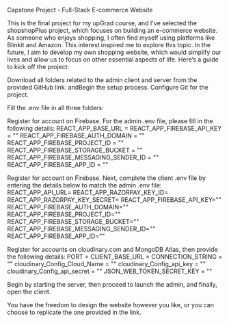 Capstone Project - Full-Stack E-commerce Website

This is the final project for my upGrad course, and I've selected the shopshopPlus project, which focuses on building an e-commerce website.
As someone who enjoys shopping, I often find myself using platforms like Blinkit and Amazon. This interest inspired me to explore this topic. In the future, I aim to develop my own shopping website, which would simplify our lives and allow us to focus on other essential aspects of life.
Here’s a guide to kick off the project:

Download all folders related to the admin client and server from the provided GitHub link. andBegin the setup process.
Configure Git for the project.

Fill the .env file in all three folders:

Register for account on Firebase. For the admin .env file, please fill in the following details:
REACT_APP_BASE_URL = 
REACT_APP_FIREBASE_API_KEY = ""
REACT_APP_FIREBASE_AUTH_DOMAIN = ""
REACT_APP_FIREBASE_PROJECT_ID = ""
REACT_APP_FIREBASE_STORAGE_BUCKET = ""
REACT_APP_FIREBASE_MESSAGING_SENDER_ID = ""
REACT_APP_FIREBASE_APP_ID = ""

Register for account on Firebase. Next, complete the client .env file by entering the details below to match the admin .env file:
REACT_APP_API_URL=
REACT_APP_RAZORPAY_KEY_ID=
REACT_APP_RAZORPAY_KEY_SECRET=
REACT_APP_FIREBASE_API_KEY=""
REACT_APP_FIREBASE_AUTH_DOMAIN=""
REACT_APP_FIREBASE_PROJECT_ID=""
REACT_APP_FIREBASE_STORAGE_BUCKET=""
REACT_APP_FIREBASE_MESSAGING_SENDER_ID=""
REACT_APP_FIREBASE_APP_ID=""

Register for accounts on cloudinary.com and MongoDB Atlas, then provide the following details:
PORT =
CLIENT_BASE_URL =
CONNECTION_STRING = ""
cloudinary_Config_Cloud_Name = ""
cloudinary_Config_api_key = ""
cloudinary_Config_api_secret = ""
JSON_WEB_TOKEN_SECRET_KEY = ""
 
Begin by starting the server, then proceed to launch the admin, and finally, open the client.

You have the freedom to design the website however you like, or you can choose to replicate the one provided in the link.



